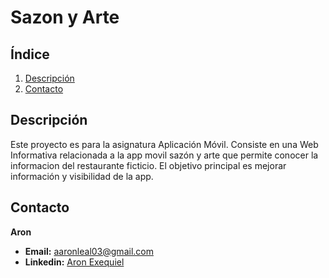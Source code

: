 # Sazon y Arte

## Índice
1. [Descripción](#descripción)
3. [Contacto](#contacto)


## Descripción
Este proyecto es para la asignatura Aplicación Móvil. Consiste en una Web Informativa relacionada a la app movil sazón y arte que permite conocer la informacion del restaurante ficticio. El objetivo principal es mejorar información y visibilidad de la app.

## Contacto

**Aron**
- **Email:** aaronleal03@gmail.com
- **Linkedin:** [Aron Exequiel](https://www.linkedin.com/in/aron-exequiel-389627264/)